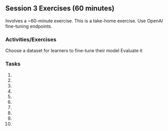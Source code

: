 ## Session 3 Exercises (60 minutes)

Involves a ~60-minute exercise. This is a take-home exercise. Use OpenAI fine-tuning endpoints.

### Activities/Exercises
Choose a dataset for learners to fine-tune their model
Evaluate it

### Tasks

1)
2)
3)
4)
5)
6)
7)
8)
9)
10)
